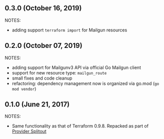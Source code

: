 ## 0.3.0 (October 16, 2019)

NOTES:

* adding support `terraform import` for Mailgun resources 


## 0.2.0 (October 07, 2019)

NOTES:

* adding support for Mailgunv3 API via official Go Mailgun client
* support for new resource type: `mailgun_route`
* small fixes and code cleanup
* refactoring: dependency management now is organized via go.mod (`go mod vendor`)

## 0.1.0 (June 21, 2017)

NOTES:

* Same functionality as that of Terraform 0.9.8. Repacked as part of [Provider Splitout](https://www.hashicorp.com/blog/upcoming-provider-changes-in-terraform-0-10/)
